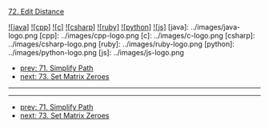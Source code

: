 [72. Edit Distance](https://leetcode.com/problems/edit-distance/)

[![java]](../java/072-edit-distance.md)
[![cpp]](../cpp/072-edit-distance.md)
[![c]](../c/072-edit-distance.md)
[![csharp]](../csharp/072-edit-distance.md)
[![ruby]](../ruby/072-edit-distance.md)
[![python]](../python/072-edit-distance.md)
[![js]](../js/072-edit-distance.md)
[java]: ../images/java-logo.png
[cpp]: ../images/cpp-logo.png
[c]: ../images/c-logo.png
[csharp]: ../images/csharp-logo.png
[ruby]: ../images/ruby-logo.png
[python]: ../images/python-logo.png
[js]: ../images/js-logo.png

- [prev: 71. Simplify Path](071-simplify-path.md)
- [next: 73. Set Matrix Zeroes](073-set-matrix-zeroes.md)

---


---

- [prev: 71. Simplify Path](071-simplify-path.md)
- [next: 73. Set Matrix Zeroes](073-set-matrix-zeroes.md)
